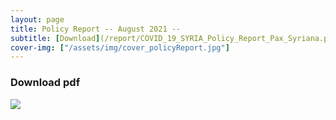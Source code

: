 ```yaml
---
layout: page
title: Policy Report -- August 2021 --
subtitle: [Download](/report/COVID_19_SYRIA_Policy_Report_Pax_Syriana.pdf)
cover-img: ["/assets/img/cover_policyReport.jpg"]
---
```


### Download pdf
[![](/assets/img/cover_policyReport.jpg)](/report/COVID_19_SYRIA_Policy_Report_Pax_Syriana.pdf)

